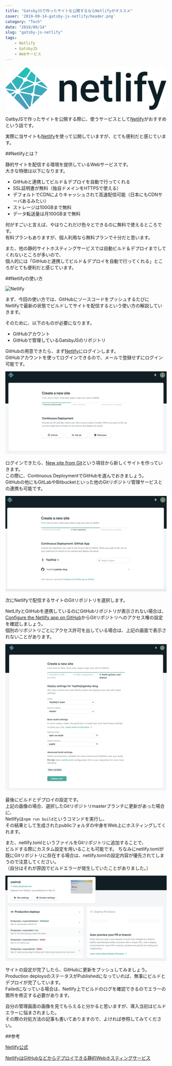 ```yaml
---
title: "GatsbyJSで作ったサイトを公開するならNetlifyがオススメ"
cover: '2019-09-14-gatsby-js-netlify/header.png'
category: "Tech"
date: "2019/09/14"
slug: "gatsby-js-netlify"
tags:
    - Netlify
    - GatsbyJS
    - Webサービス
---
```


![Netlify](./netlify.png)

GatbyJSで作ったサイトを公開する際に、使うサービスとして[Netlify](https://www.netlify.com)がおすすめという話です。

実際に当サイトも[Netlify](https://www.netlify.com)を使って公開していますが、とても便利だと感じています。

##Netlifyとは？

静的サイトを配信する環境を提供しているWebサービスです。  
大きな特徴は以下になります。

- GitHubと連携してビルド＆デプロイを自動で行ってくれる
- SSL証明書が無料（独自ドメインをHTTPSで使える）
- デフォルトでCDNによりキャッシュされて高速配信可能（日本にもCDNサーバあるみたい）
- ストレージは100GBまで無料
- データ転送量は月100GBまで無料

何がすごいと言えば、やはりこれだけ色々とできるのに無料で使えるところです。  
有料プランもありますが、個人利用なら無料プランで十分だと思います。

また、他の静的サイトホスティングサービスでは自動ビルド＆デプロイまでしてくれないところが多いので、  
個人的には「GitHubと連携してビルド＆デプロイを自動で行ってくれる」ところがとても便利だと感じています。

##Netlifyの使い方

![Netlify](./netlify-top.png)

まず、今回の使い方では、GitHubにソースコードをプッシュするたびに  
Netlifyで最新の状態でビルドしてサイトを配信するという使い方の解説していきます。

そのために、以下のものが必要になります。

- GitHubアカウント
- GitHubで管理しているGatsbyJSのリポジトリ

GitHubの用意できたら、まず[Netlify](https://www.netlify.com)にログインします。  
GitHubアカウントを使ってログインできるので、メールで登録せずにログイン可能です。

![Netlify-create-new-site-01](./netlify-create-new-site-01.png)

ログインできたら、[New site from Git](https://app.netlify.com/start)という項目から新しくサイトを作っていきます。  
この際に、Continuous DeploymentでGitHubを選んでおきましょう。  
GitHubの他にもGitLabやBitbucketといった他のGitリポジトリ管理サービスとの連携も可能です。

![Netlify-create-new-site-02](./netlify-create-new-site-02.png)

次にNetlifyで配信するサイトのGitリポジトリを選択します。  

NetLifyとGitHubを連携しているのにGitHubリポジトリが表示されない場合は、[Configure the Netlify app on GitHub](https://github.com/settings/installations)からGitリポジトリへのアクセス権の設定を確認しましょう。  
個別のリポジトリごとにアクセス許可を出している場合は、上記の画面で表示されないことがあります。

![Netlify-create-new-site-03](./netlify-create-new-site-03.png)

最後にビルドとデプロイの設定です。  
上記の画像の場合、選択したGitリポジトリmasterブランチに更新があった場合に、  
Netlifyは`npm run build`というコマンドを実行し、  
その結果として生成されたpublicフォルダの中身をWeb上にホスティングしてくれます。

また、netlify.tomlというファイルをGitリポジトリに追加することで、  
ビルドする際にカスタム設定を用いることも可能です。
ちなみにnetlify.tomlが既にGitリポジトリに存在する場合は、netlify.tomlの設定内容が優先されてしまうので注意してください。  
（自分はそれが原因でビルドエラーが発生していたことがありました。）

![Netlify](./netlify-site-status.png)

サイトの設定が完了したら、GitHubに更新をプッシュしてみましょう。  
Production deploysのステータスがPublishedになっていれば、無事にビルドとデプロイが完了しています。  
Failedになっている場合は、Netlify上でビルドのログを確認できるのでエラーの箇所を修正する必要があります。

自分の管理画面の画像を見てもらえると分かると思いますが、導入当初はビルドエラーに悩まされました。  
その際の対処方法の記事も書いてありますので、よければ参照してみてください。

##参考

[Netlify公式](https://www.netlify.com)

[NetlifyはGitHubなどからデプロイできる静的Webホスティングサービス](https://tech.qookie.jp/posts/info-netlify-static-web-deploy/)
